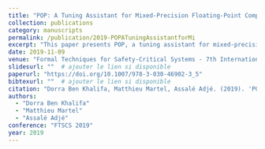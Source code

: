 ```yaml
---
title: "POP: A Tuning Assistant for Mixed-Precision Floating-Point Computations"
collection: publications
category: manuscripts
permalink: /publication/2019-POPATuningAssistantforMi
excerpt: "This paper presents POP, a tuning assistant for mixed-precision floating-point computations in safety-critical systems."
date: 2019-11-09
venue: "Formal Techniques for Safety-Critical Systems - 7th International Workshop (FTSCS 2019), Shenzhen, China"
slidesurl: ""  # ajouter le lien si disponible
paperurl: "https://doi.org/10.1007/978-3-030-46902-3_5"
bibtexurl: ""  # ajouter le lien si disponible
citation: "Dorra Ben Khalifa, Matthieu Martel, Assalé Adjé. (2019). 'POP: A Tuning Assistant for Mixed-Precision Floating-Point Computations.' <i>FTSCS 2019</i>."
authors: 
  - "Dorra Ben Khalifa"
  - "Matthieu Martel"
  - "Assalé Adjé"
conference: "FTSCS 2019"
year: 2019
---
```


